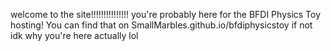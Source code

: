welcome to the site!!!!!!!!!!!!!!!
you're probably here for the BFDI Physics Toy hosting! You can find that on SmallMarbles.github.io/bfdiphysicstoy
if not idk why you're here actually lol
